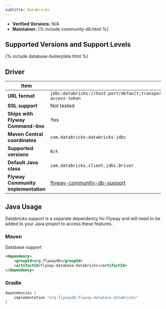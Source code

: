 ```yaml
---
subtitle: Databricks
---
```


- **Verified Versions:** N/A
- **Maintainer:** {% include community-db.html %}

## Supported Versions and Support Levels

{% include database-boilerplate.html %}

## Driver

| Item                                | Details                                                                                                                                                                   |
| ----------------------------------- | ------------------------------------------------------------------------------------------------------------------------------------------------------------------------- |
| **URL format**                      | <code>jdbc:databricks://<i>host</i>:<i>port</i><i>/default;transportMode=http;ssl=1;httpPath=path;EnableArrow=0;AuthMech=3;UID=token;PWD=personal-access-token</i></code> |
| **SSL support**                     | Not tested                                                                                                                                                                |
| **Ships with Flyway Command-line**  | Yes                                                                                                                                                                       |
| **Maven Central coordinates**       | `com.databricks:databricks-jdbc`                                                                                                                                          |
| **Supported versions**              | `N/A`                                                                                                                                                                     |
| **Default Java class**              | `com.databricks.client.jdbc.Driver`                                                                                                                                       |
| **Flyway Community implementation** | [flyway-community-db-support](https://github.com/flyway/flyway-community-db-support/tree/main/flyway-database-databricks)                                                 |

## Java Usage

Databricks support is a separate dependency for Flyway and will need to be added to your Java project to access these features.


### Maven

Database support
```xml
<dependency>
    <groupId>org.flywaydb</groupId>
    <artifactId>flyway-database-databricks</artifactId>
</dependency>
```

### Gradle

```groovy
dependencies {
    implementation "org.flywaydb:flyway-database-databricks"
}
```